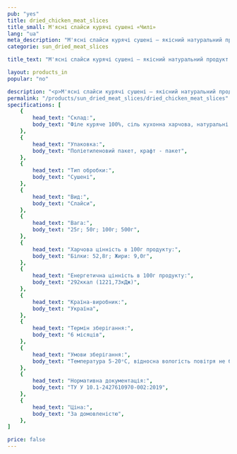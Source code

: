 ```yaml
---
pub: "yes"
title: dried_chicken_meat_slices
title_small: М'ясні слайси курячі сушені «Чилі»
lang: "ua"
meta_description: "М'ясні слайси курячі сушені — якісний натуральний продукт з м'яса курки."
categorie: sun_dried_meat_slices

title_text: "М'ясні слайси курячі сушені — якісний натуральний продукт з м'яса курки."

layout: products_in
popular: "no"

description: "<p>М'ясні слайси курячі сушені — якісний натуральний продукт з м'яса курки. У наш час особливо користується популярністю — це смачно, ситно і корисно. Продукт використовується як самостійна закуска, а також — до пива і міцних спиртних напоїв, і як повноцінний перекус.</p><p>Наш продукт виготовляється зі свіжих курячих грудок шляхом сирого висушування на спеціальному сертифікованому обладнанні, з використанням сучасних технологій, що дозволяє продукту зберегти всі корисні та поживні властивості. Нашими співробітниками спеціально для Вас розроблені унікальні композиції натуральних спецій, які надають продукту вишуканий смак і аромат.</p><p>Продукт має жовто-коричневий колір, має яскравий, насичений аромат і багатий гострий смак перцю «Чилі», а також відзначається досить щільною консистенцією.</p>"
permalink: "/products/sun_dried_meat_slices/dried_chicken_meat_slices"
specifications: [
    {
        head_text: "Склад:",
        body_text: "Філе куряче 100%, сіль кухонна харчова, натуральні спеції (перець червоний (паприка) мелений, перець чорний мелений, часник сушений мелений, коріандр мелений, перець червоний «Чилі» мелений)",
    },
    {
        head_text: "Упаковка:",
        body_text: "Поліетиленовий пакет, крафт - пакет",
    },
    {
        head_text: "Тип обробки:",
        body_text: "Сушені",
    },
    {
        head_text: "Вид:",
        body_text: "Слайси",
    },
    {
        head_text: "Вага:",
        body_text: "25г; 50г; 100г; 500г",
    },
    {
        head_text: "Харчова цінність в 100г продукту:",
        body_text: "Білки: 52,8г; Жири: 9,0г",
    },
    {
        head_text: "Енергетична цінність в 100г продукту:",
        body_text: "292ккал (1221,73кДж)",
    },
    {
        head_text: "Країна-виробник:",
        body_text: "Україна",
    },
    {
        head_text: "Термін зберігання:",
        body_text: "6 місяців",
    },
    {
        head_text: "Умови зберігання:",
        body_text: "Температура 5-20ᵒС, відносна вологість повітря не більше 75%",
    },
    {
        head_text: "Нормативна документація:",
        body_text: "ТУ У 10.1-2427610970-002:2019",
    },
    {
        head_text: "Ціна:",
        body_text: "За домовленістю",
    },
]

price: false
---
```

